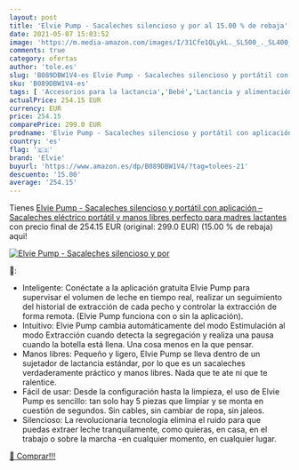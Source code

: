 ```yaml
---
layout: post
title: 'Elvie Pump - Sacaleches silencioso y por al 15.00 % de rebaja'
date: 2021-05-07 15:03:52
image: 'https://m.media-amazon.com/images/I/31Cfe1QLykL._SL500_._SL400_.jpg'
comments: true
category: ofertas
author: 'tole.es'
slug: 'B089DBW1V4-es Elvie Pump - Sacaleches silencioso y portátil con...'
sku: 'B089DBW1V4-es'
tags: [ 'Accesorios para la lactancia','Bebé','Lactancia y alimentación','Sacaleches','elvie','sacaleches', ]
actualPrice: 254.15 EUR
currency: EUR
price: 254.15
comparePrice: 299.0 EUR
prodname: 'Elvie Pump - Sacaleches silencioso y portátil con aplicación – Sacaleches eléctrico portátil y manos libres perfecto para madres lactantes'
country: 'es'
flag: '🇪🇸'
brand: 'Elvie'
buyurl: 'https://www.amazon.es/dp/B089DBW1V4/?tag=tolees-21'
descuento: '15.00'
average: '254.15'
---
```


Tienes [Elvie Pump - Sacaleches silencioso y portátil con aplicación – Sacaleches eléctrico portátil y manos libres perfecto para madres lactantes](https://www.amazon.es/dp/B089DBW1V4/?tag=tolees-21) con precio final de  254.15 EUR (original: 299.0 EUR) (15.00 %  de rebaja) aqui!

[![Elvie Pump - Sacaleches silencioso y por](https://m.media-amazon.com/images/I/31Cfe1QLykL._SL500_._SL400_.jpg)](https://www.amazon.es/dp/B089DBW1V4/?tag=tolees-21)

🔎:

- Inteligente: Conéctate a la aplicación gratuita Elvie Pump para supervisar el volumen de leche en tiempo real, realizar un seguimiento del historial de extracción de cada pecho y controlar la extracción de forma remota. (Elvie Pump funciona con o sin la aplicación).
- Intuitivo: Elvie Pump cambia automáticamente del modo Estimulación al modo Extracción cuando detecta la segregación y realiza una pausa cuando la botella está llena. Una cosa menos en la que pensar.
- Manos libres: Pequeño y ligero, Elvie Pump se lleva dentro de un sujetador de lactancia estándar, por lo que es un sacaleches verdaderamente práctico y manos libres. Nada que te ate ni que te ralentice.
- Fácil de usar: Desde la configuración hasta la limpieza, el uso de Elvie Pump es sencillo: tan solo hay 5 piezas que limpiar y se monta en cuestión de segundos. Sin cables, sin cambiar de ropa, sin jaleos.
- Silencioso: La revolucionaria tecnología elimina el ruido para que puedas extraer leche tranquilamente, como quieras, en casa, en el trabajo o sobre la marcha -en cualquier momento, en cualquier lugar.

[🛒 Comprar!!!](https://www.amazon.es/dp/B089DBW1V4/?tag=tolees-21)
